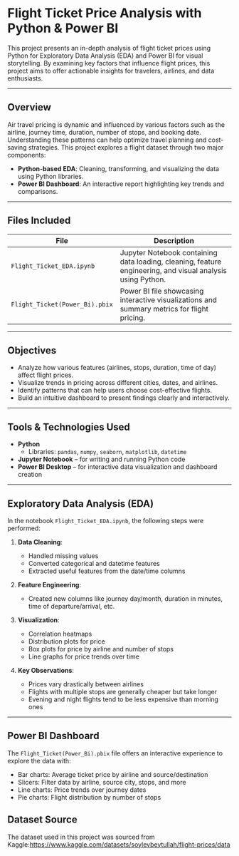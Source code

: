 #  Flight Ticket Price Analysis with Python & Power BI

This project presents an in-depth analysis of flight ticket prices using Python for Exploratory Data Analysis (EDA) and Power BI for visual storytelling. By examining key factors that influence flight prices, this project aims to offer actionable insights for travelers, airlines, and data enthusiasts.

---

##  Overview

Air travel pricing is dynamic and influenced by various factors such as the airline, journey time, duration, number of stops, and booking date. Understanding these patterns can help optimize travel planning and cost-saving strategies. This project explores a flight dataset through two major components:

- **Python-based EDA**: Cleaning, transforming, and visualizing the data using Python libraries.
- **Power BI Dashboard**: An interactive report highlighting key trends and comparisons.

---

##  Files Included

| File | Description |
|------|-------------|
| `Flight_Ticket_EDA.ipynb` | Jupyter Notebook containing data loading, cleaning, feature engineering, and visual analysis using Python. |
| `Flight_Ticket(Power_Bi).pbix` | Power BI file showcasing interactive visualizations and summary metrics for flight pricing. |

---

##  Objectives

- Analyze how various features (airlines, stops, duration, time of day) affect flight prices.
- Visualize trends in pricing across different cities, dates, and airlines.
- Identify patterns that can help users choose cost-effective flights.
- Build an intuitive dashboard to present findings clearly and interactively.

---

## Tools & Technologies Used

- **Python**
  - Libraries: `pandas`, `numpy`, `seaborn`, `matplotlib`, `datetime`
- **Jupyter Notebook** – for writing and running Python code
- **Power BI Desktop** – for interactive data visualization and dashboard creation


---

##  Exploratory Data Analysis (EDA)

In the notebook `Flight_Ticket_EDA.ipynb`, the following steps were performed:

1. **Data Cleaning**:
   - Handled missing values
   - Converted categorical and datetime features
   - Extracted useful features from the date/time columns

2. **Feature Engineering**:
   - Created new columns like journey day/month, duration in minutes, time of departure/arrival, etc.

3. **Visualization**:
   - Correlation heatmaps
   - Distribution plots for price
   - Box plots for price by airline and number of stops
   - Line graphs for price trends over time

4. **Key Observations**:
   - Prices vary drastically between airlines
   - Flights with multiple stops are generally cheaper but take longer
   - Evening and night flights tend to be less expensive than morning ones

---

##  Power BI Dashboard

The `Flight_Ticket(Power_Bi).pbix` file offers an interactive experience to explore the data with:

- Bar charts: Average ticket price by airline and source/destination
- Slicers: Filter data by airline, source city, stops, and more
- Line charts: Price trends over journey dates
- Pie charts: Flight distribution by number of stops

## Dataset Source

The dataset used in this project was sourced from Kaggle:https://www.kaggle.com/datasets/soylevbeytullah/flight-prices/data


